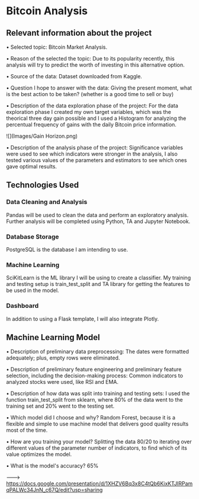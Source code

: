 # Bitcoin Analysis

## Relevant information about the project

•	Selected topic: Bitcoin Market Analysis.

•	Reason of the selected the topic: Due to its popularity recently, this analysis will try to predict the worth of investing in this alternative option.

•	Source of the data: Dataset downloaded from Kaggle.

•	Question I hope to answer with the data:  Giving the present moment, what is the best action to be taken? (whether is a good time to sell or buy)

•	Description of the data exploration phase of the project: For the data exploration phase I created my own target variables, which was the theorical three day gain possible and I used a Histogram for analyzing the percentual frequency of gains with the daily Bitcoin price information.


![](Images/Gain Horizon.png)


•	Description of the analysis phase of the project: Significance variables were used to see which indicators were stronger in the analysis, I also tested various values of the parameters and estimators to see which ones gave optimal results. 


## Technologies Used

### Data Cleaning and Analysis
Pandas will be used to clean the data and perform an exploratory analysis. Further analysis will be completed using Python, TA and Jupyter Notebook.

### Database Storage
PostgreSQL is the database I am intending to use.

### Machine Learning
SciKitLearn is the ML library I will be using to create a classifier. My training and testing setup is train_test_split and TA library for getting the features to be used in the model.

### Dashboard
In addition to using a Flask template, I will also integrate Plotly.


## Machine Learning Model 

•	Description of preliminary data preprocessing: The dates were formatted adequately; plus, empty rows were eliminated. 

•	Description of preliminary feature engineering and preliminary feature selection, including the decision-making process: Common indicators to analyzed stocks were used, like RSI and EMA.

•	Description of how data was split into training and testing sets: I used the function train_test_split from sklearn, where 80% of the data went to the training set and 20% went to the testing set. 

•	Which model did I choose and why? Random Forest, because it is a flexible and simple to use machine model that delivers good quality results most of the time. 

•	How are you training your model? Splitting the data 80/20 to iterating over different values of the parameter number of indicators, to find which of its value optimizes the model.

•	What is the model's accuracy? 65%







--->  https://docs.google.com/presentation/d/1XHZV6Bq3x8C4tQb6KixKTJIRPamqPALWc34JnN_c67Q/edit?usp=sharing


